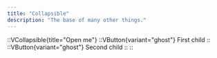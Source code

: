 ```yaml
---
title: "Collapsible"
description: "The base of many other things."
---
```


::VCollapsible{title="Open me"}
  ::VButton{variant="ghost"}
    First child
  ::
  ::VButton{variant="ghost"}
    Second child
  ::
::
